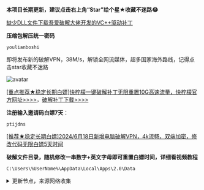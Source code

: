**本项目长期更新，建议点击右上角“Star”给个星★收藏不迷路😂**

[缺少DLL文件下载吾爱破解大佬开发的VC++驱动补丁](https://ylbs.lanzoul.com/iARSM265nfeb)

**压缩包解压统一密码**

```
youlianboshi
```

即将发布新的破解VPN，38M/s，解锁全网流媒体，超多国家海外路线，记得点击star收藏不迷路

![avatar](https://hv.z.wiki/autoupload/20241230/AHIS/1080X1843/Screenshot-2024-12-30-11-47-23-765-us.velolink.radiam-edit.jpg)

[[重点推荐★稳定长期白嫖]快柠檬一键破解补丁无限重置10G高速流量，快柠檬官方网址>>>>](https://knm03.com/s/acn01/ptijdns)，[破解补丁下载>>>>](https://ylbs.lanzoul.com/igO3g26dlxbc)

**注册输入邀请码白嫖7天**：

```
ptijdns
```

[[推荐★稳定长期白嫖]2024/6月18日新增电脑破解VPN，4k流畅，双端加密，修改代码无限白嫖5天时间](https://ylbs.lanzoul.com/iTWBF225hcsh)

**破解文件目录，随机修改一串数字+英文字母即可重置白嫖时间，详细看视频教程**

```
C:\Users\%UserName%\AppData\Local\Apps\2.0\Data
```

<details><summary>更新节点，来源网络收集</summary>
<p>

#### 点击一下即可全部复制
